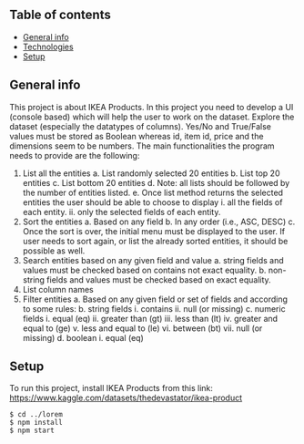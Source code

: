## Table of contents
* [General info](#general-info)
* [Technologies](#technologies)
* [Setup](#setup)

## General info
This project is about IKEA Products. In this project you need to develop a UI (console based) which will help the user to work on the dataset. Explore the dataset (especially the datatypes of columns). Yes/No and True/False values must be stored as Boolean whereas id, item id, price and the dimensions seem to be numbers. The main functionalities the program needs to provide are the following:
1. List all the entities 
a. List randomly selected 20 entities
b. List top 20 entities
c. List bottom 20 entities
d. Note: all lists should be followed by the number of entities listed.
e. Once list method returns the selected entities the user should be able to choose to
display
i. all the fields of each entity.
ii. only the selected fields of each entity.
2. Sort the entities 
a. Based on any field
b. In any order (i.e., ASC, DESC)
c. Once the sort is over, the initial menu must be displayed to the user. If user needs to
sort again, or list the already sorted entities, it should be possible as well.
3. Search entities based on any given field and value 
a. string fields and values must be checked based on contains not exact equality.
b. non-string fields and values must be checked based on exact equality.
4. List column names 
5. Filter entities 
a. Based on any given field or set of fields and according to some rules:
b. string fields
i. contains
ii. null (or missing)
c. numeric fields
i. equal (eq)
ii. greater than (gt)
iii. less than (lt)
iv. greater and equal to (ge)
v. less and equal to (le)
vi. between (bt)
vii. null (or missing) d. boolean
i. equal (eq) 
		
## Setup
To run this project, install IKEA Products from this link: https://www.kaggle.com/datasets/thedevastator/ikea-product 

```
$ cd ../lorem
$ npm install
$ npm start
```